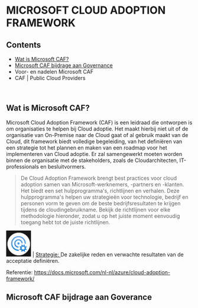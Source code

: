 # MICROSOFT CLOUD ADOPTION FRAMEWORK

## Contents
* [Wat is Microsoft CAF?](#microsoftcaf)
* [Microsoft CAF bijdrage aan Governance](#bijdrage)
* Voor- en nadelen Microsoft CAF
* CAF | Public Cloud Providers
</br>

## <a id="microsoftcaf"></a>Wat is Microsoft CAF?
Microsoft Cloud Adoption Framework (CAF) is een leidraad die ontworpen is om organisaties te helpen bij Cloud adoptie. Het maakt hierbij niet uit of de organisatie van On-Premise naar de Cloud gaat of al gebruik maakt van de Cloud, dit framework biedt volledige begeleiding, van het definiëren van een strategie tot het plannen en maken van een roadmap voor het implementeren van Cloud adoptie. Er zal samengewerkt moeten worden binnen de organisatie met de stakeholders, zoals de Cloudarchitecten, IT-professionals en besluitvormers.

> De Cloud Adoption Framework brengt best practices voor cloud adoption samen van Microsoft-werknemers, -partners en -klanten. Het biedt een set hulpprogramma's, richtlijnen en verhalen. Deze hulpprogramma's helpen uw strategieën voor technologie, bedrijf en personen vorm te geven om de beste bedrijfsresultaten te krijgen tijdens de cloudingebruikname. Bekijk de richtlijnen voor elke methodologie hieronder, zodat u op het juiste moment eenvoudig toegang hebt tot de juiste richtlijnen.

![Strategie](.//pix/strategie.png)  | [Strategie: ](https://docs.microsoft.com/nl-nl/azure/cloud-adoption-framework/strategy/)De zakelijke reden en verwachte resultaten van de acceptatie definiëren.

Referentie: https://docs.microsoft.com/nl-nl/azure/cloud-adoption-framework/

## <a id="bijdrage"></a>Microsoft CAF bijdrage aan Goverance

